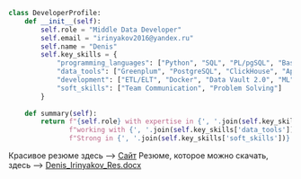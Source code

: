 
```python
class DeveloperProfile:
    def __init__(self):
        self.role = "Middle Data Developer"
        self.email = "irinyakov2016@yandex.ru"
        self.name = "Denis"
        self.key_skills = {
            "programming_languages": ["Python", "SQL", "PL/pgSQL", "Bash", "Go"],
            "data_tools": ["Greenplum", "PostgreSQL", "ClickHouse", "Apache Kafka", "Apache Airflow"],
            "development": ["ETL/ELT", "Docker", "Data Vault 2.0", "ML", "Data Analysis"],
            "soft_skills": ["Team Communication", "Problem Solving"]
        }
    
    def summary(self):
        return f"{self.role} with expertise in {', '.join(self.key_skills['programming_languages'])}, " \
               f"working with {', '.join(self.key_skills['data_tools'])}, and skilled in {', '.join(self.key_skills['development'])}. " \
               f"Strong in {', '.join(self.key_skills['soft_skills'])}."

```

Красивое резюме здесь --> [Сайт](https://karnaksp.github.io/karnaksp/ )
Резюме, которое можно скачать, здесь --> [Denis_Irinyakov_Res.docx](https://github.com/karnaksp/karnaksp)
